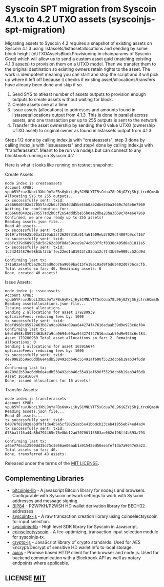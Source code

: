 # Syscoin SPT migration from Syscoin 4.1.x to 4.2 UTXO assets (syscoinjs-spt-migration)

Migrating assets to Syscoin 4.2 requires a snapshot of existing assets on Syscoin 4.1.3 using listassets/listassetallocations and sending by some block height (nUTXOAssetsBlockProvisioning in chainparams of Syscoin Core) which will allow us to send a custom asset guid (matching existing 4.1.3 assets) to provision them on a UTXO model. Then we transfer them to the original destination so existing owners retain rights to the asset. The work is idempotent meaning you can start and stop the script and it will pick up where it left off because it checks if existing asset/allocations/transfers have already been done and skip if so.

1) Send SYS to atleast number of assets outputs to provision enough outputs to create assets without waiting for block.
2) Create assets one at a time
3) Issue assets (allocations) to addresses and amounts found in listassetallocations output from 4.1.3. This is done in parallel across assets, and one transaction per up to 255 outputs is sent to the network.
4) Transfer the asset ownership by sending the 0 value UTXO (ownership UTXO asset) to original owner as found in listassets output from 4.1.3

Steps 1/2 done by calling index.js with "createassets", step 3 done by calling index.js with "issueassets" and step4 done by calling index.js with "transferassets". Meant to be run via nodejs but can connect to any blockbook running on Syscoin 4.2


Here is what it looks like running on testnet snapshot:

Create Assets:

```
node index.js createassets
Account XPUB: vpub5YFruvJNbcL3XbL9nYaFBs6yKxLjHySCMNLYTT5sCdua78L96jGZYjShjLtrc6QmsUq2Hpk6XY29UYCSMbRaFAXfabNCxnRgwsnCTEEN8Mk
Allocating SYS to 255 outputs...
tx successfully sent! txid: a56660d0402e270557ad2b6cf2654ddd5be55b0ae2dbe20ba3669c7d4e6e7969
Waiting for confirmation for: a56660d0402e270557ad2b6cf2654ddd5be55b0ae2dbe20ba3669c7d4e6e7969
Confirmed, we are now ready up to 255 assets!
Reading assets.json file...
Read 40 assets...
tx successfully sent! txid: 3619fa796625b03a3350ab35f26207310a014a61609eb37029df4807b9ccf167
tx successfully sent! txid: c86fc379d689025dc5d262c80f8da59cce9a74cb63ffcf0338d495d0a31811a5
tx successfully sent! txid: 1c242424879e9861bf33bffec22ed1a01923fc83da12c7f43b69e909cc52cd9d
...
Confirming last tx: 371a82a4ad7b5a28c35ad0db76a9069bad15fe18e19ad9f6d63402d0736cacfb. Total assets so far: 40. Remaining assets: 0
Done, created 40 assets!
```

Issue Assets:

```
node index.js issueassets
Account XPUB: vpub5YFruvJNbcL3XbL9nYaFBs6yKxLjHySCMNLYTT5sCdua78L96jGZYjShjLtrc6QmsUq2Hpk6XY29UYCSMbRaFAXfabNCxnRgwsnCTEEN8Mk
Reading assetallocations.json file...
Issuing asset allocations...
Sending 2 allocations for asset 179280939
optimizeFees: reducing fees by: 1000
tx successfully sent! txid: b0efd968c85972463b87a9ca9694c09aa044274f47616adaab59d9e923c6ef84
Confirming last tx: b0efd968c85972463b87a9ca9694c09aa044274f47616adaab59d9e923c6ef84. Asset 179280939 Total asset allocations so far: 2. Remaining allocations: 0
Sending 1 allocations for asset 165916674
optimizeFees: reducing fees by: 1000
tx successfully sent! txid: de70982b59ac6ddb6e4adb538492cbb46c55491af690f5523dcb6b19ab34f6d8
...
Confirming last tx: de70982b59ac6ddb6e4adb538492cbb46c55491af690f5523dcb6b19ab34f6d8. Asset 165916674
Done, issued allocations for 16 assets!
```

Transfer Assets:

```
node index.js transferassets
Account XPUB: vpub5YFruvJNbcL3XbL9nYaFBs6yKxLjHySCMNLYTT5sCdua78L96jGZYjShjLtrc6QmsUq2Hpk6XY29UYCSMbRaFAXfabNCxnRgwsnCTEEN8Mk
Reading assets.json file...
Read 40 assets...
tx successfully sent! txid: b4076f029028a6df9f1de4b545cf20251ab5e41bbdcb23ceb41855eb74ed4ad4
tx successfully sent! txid: 078ba1f16a44a86d794465e76e8bb12ad70706115583ae062d198ff4b593a793
...
Confirming last tx: a46e770aa12500dd35d75c3e56ae06aab1a91542ed50eeafef1da7a9047e8a23. Total assets so far: 40.
Done, transferred 40 assets!
```

Released under the terms of the [MIT LICENSE](LICENSE).

## Complementing Libraries
- [bitcoinjs-lib](https://github.com/bitcoinjs/bitcoinjs-lib) - A javascript Bitcoin library for node.js and browsers. Configurable with Syscoin network settings to work with Syscoin addresses and message signing.
- [BIP84](https://github.com/Anderson-Juhasc/bip84) - P2WPKH/P2WSH HD wallet derivation library for BECH32 addresses
- [syscointx-js](https://github.com/syscoin/syscointx-js) - A raw transaction creation library using coinselectsyscoin for input selection.
- [syscoinjs-lib](https://github.com/syscoin/syscoinjs-lib) - High level SDK library for Syscoin in Javascript.
- [coinselectsyscoin](https://github.com/syscoin/coinselectsyscoin) - A fee-optimizing, transaction input selection module for syscoinjs-tx.
- [crypto-js](https://github.com/brix/crypto-js) - JavaScript library of crypto standards. Used for AES Encrypt/Decrypt of sensitive HD wallet info to local storage.
- [axios](https://github.com/axios/axios) - Promise based HTTP client for the browser and node.js. Used for backend communication with a Blockbook API as well as notary endpoints where applicable.





## LICENSE [MIT](LICENSE)
